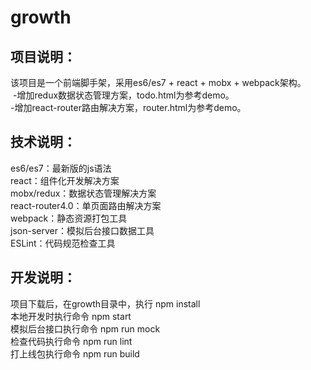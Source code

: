 # growth
## 项目说明：
  该项目是一个前端脚手架，采用es6/es7 + react + mobx + webpack架构。<br>
  -增加redux数据状态管理方案，todo.html为参考demo。<br>
  -增加react-router路由解决方案，router.html为参考demo。
## 技术说明：
  es6/es7：最新版的js语法<br>
  react：组件化开发解决方案<br>
  mobx/redux：数据状态管理解决方案<br>
  react-router4.0：单页面路由解决方案<br>
  webpack：静态资源打包工具<br>
  json-server：模拟后台接口数据工具<br>
  ESLint：代码规范检查工具
## 开发说明：
  项目下载后，在growth目录中，执行 npm install <br>
  本地开发时执行命令 npm start <br>
  模拟后台接口执行命令 npm run mock <br>
  检查代码执行命令 npm run lint <br>
  打上线包执行命令 npm run build
